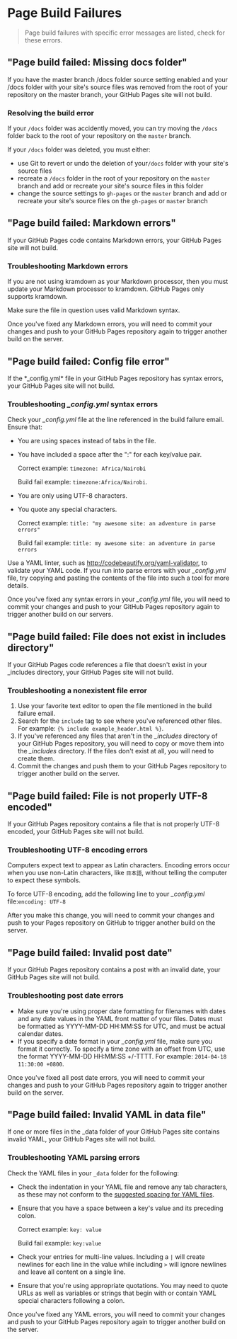 # Page Build Failures

> Page build failures with specific error messages are listed, check for these errors.

<h2 id="title1">"Page build failed: Missing docs folder"</h2>

If you have the master branch /docs folder source setting enabled and your /docs folder with your site's source files was removed from the root of your repository on the master branch, your GitHub Pages site will not build.

### Resolving the build error
If your `/docs` folder was accidently moved, you can try moving the `/docs` folder back to the root of your repository on the `master` branch.

If your `/docs` folder was deleted, you must either:

- use Git to revert or undo the deletion of your`/docs` folder with your site's source files
- recreate a `/docs` folder in the root of your repository on the `master` branch and add or recreate your site's source files in this folder
- change the source settings to `gh-pages` or the `master` branch and add or recreate your site's source files on the `gh-pages` or `master` branch

<h2 id="title2">"Page build failed: Markdown errors"</h2>
If your GitHub Pages code contains Markdown errors, your GitHub Pages site will not build.

### Troubleshooting Markdown errors

If you are not using kramdown as your Markdown processor, then you must update your Markdown processor to kramdown. GitHub Pages only supports kramdown.

Make sure the file in question uses valid Markdown syntax. 

Once you've fixed any Markdown errors, you will need to commit your changes and push to your GitHub Pages repository again to trigger another build on the server.

<h2 id="title3">"Page build failed: Config file error"</h2>
If the *_config.yml* file in your GitHub Pages repository has syntax errors, your GitHub Pages site will not build.

### Troubleshooting *_config.yml* syntax errors

Check your *_config.yml* file at the line referenced in the build failure email. Ensure that:

- You are using spaces instead of tabs in the file.

- You have included a space after the ":" for each key/value pair.

  Correct example: `timezone: Africa/Nairobi`

  Build fail example: `timezone:Africa/Nairobi`.

- You are only using UTF-8 characters.

- You quote any special characters.

  Correct example: `title: "my awesome site: an adventure in parse errors"`

  Build fail example: `title: my awesome site: an adventure in parse errors`

Use a YAML linter, such as <http://codebeautify.org/yaml-validator>, to validate your YAML code. If you run into parse errors with your *_config.yml* file, try copying and pasting the contents of the file into such a tool for more details.

Once you've fixed any syntax errors in your *_config.yml* file, you will need to commit your changes and push to your GitHub Pages repository again to trigger another build on our servers.

<h2 id="title4">"Page build failed: File does not exist in includes directory"</h2>
If your GitHub Pages code references a file that doesn't exist in your _includes directory, your GitHub Pages site will not build.

### Troubleshooting a nonexistent file error

1. Use your favorite text editor to open the file mentioned in the build failure email.
2. Search for the `include` tag to see where you've referenced other files. For example: `{% include example_header.html %}`.
3. If you've referenced any files that aren't in the *_includes* directory of your GitHub Pages repository, you will need to copy or move them into the *_includes* directory. If the files don't exist at all, you will need to create them.
4. Commit the changes and push them to your GitHub Pages repository to trigger another build on the server.

<h2 id="title5">"Page build failed: File is not properly UTF-8 encoded"</h2>
If your GitHub Pages repository contains a file that is not properly UTF-8 encoded, your GitHub Pages site will not build.

### Troubleshooting UTF-8 encoding errors

Computers expect text to appear as Latin characters. Encoding errors occur when you use non-Latin characters, like `日本語`, without telling the computer to expect these symbols.

To force UTF-8 encoding, add the following line to your *_config.yml* file:`encoding: UTF-8`

After you make this change, you will need to commit your changes and push to your Pages repository on GitHub to trigger another build on the server.

<h2 id="title6">"Page build failed: Invalid post date"</h2>
If your GitHub Pages repository contains a post with an invalid date, your GitHub Pages site will not build.

### Troubleshooting post date errors

- Make sure you're using proper date formatting for filenames with dates and any date values in the YAML front matter of your files. Dates must be formatted as YYYY-MM-DD HH:MM:SS for UTC, and must be actual calendar dates.
- If you specify a date format in your *_config.yml* file, make sure you format it correctly. To specify a time zone with an offset from UTC, use the format YYYY-MM-DD HH:MM:SS +/-TTTT. For example: `2014-04-18 11:30:00 +0800`.

Once you've fixed all post date errors, you will need to commit your changes and push to your GitHub Pages repository again to trigger another build on the server.

<h2 id="title7">"Page build failed: Invalid YAML in data file"</h2>
If one or more files in the _data folder of your GitHub Pages site contains invalid YAML, your GitHub Pages site will not build.

### Troubleshooting YAML parsing errors

Check the YAML files in your `_data` folder for the following:

- Check the indentation in your YAML file and remove any tab characters, as these may not conform to the [suggested spacing for YAML files](http://www.yaml.org/spec/1.2/spec.html#id2777534).

- Ensure that you have a space between a key's value and its preceding colon.

  Correct example: `key: value`

  Build fail example: `key:value`

- Check your entries for multi-line values. Including a `|` will create newlines for each line in the value while including `>` will ignore newlines and leave all content on a single line.

- Ensure that you're using appropriate quotations. You may need to quote URLs as well as variables or strings that begin with or contain YAML special characters following a colon.


Once you've fixed any YAML errors, you will need to commit your changes and push to your GitHub Pages repository again to trigger another build on the server.


